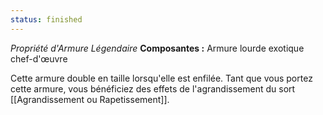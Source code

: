 ```yaml
---
status: finished
---
```

_Propriété d'Armure Légendaire_
__Composantes :__ Armure lourde exotique chef-d'œuvre

Cette armure double en taille lorsqu'elle est enfilée. Tant que vous portez cette armure, vous bénéficiez des effets de l'agrandissement du sort [[Agrandissement ou Rapetissement]].
